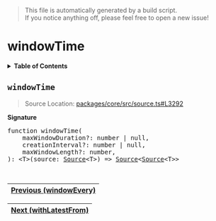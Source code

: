 > This file is automatically generated by a build script.<br>If you notice anything off, please feel free to open a new issue!

# windowTime

<details><summary><b>Table of Contents</b></summary><br>

1. [<code>windowTime</code>](#windowTime)</details>

## <a name="windowTime"></a><code>windowTime</code>

> Source Location: [packages\/core\/src\/source.ts#L3292](..\/..\/packages\/core\/src\/source.ts#L3292)

<b>Signature</b>

<pre>function windowTime(<br>    maxWindowDuration?: number | null,<br>    creationInterval?: number | null,<br>    maxWindowLength?: number,<br>): &lt;T&gt;(source: <a href="../01-api-basics/03-Source.md#Source-Interface">Source</a>&lt;T&gt;) =&gt; <a href="../01-api-basics/03-Source.md#Source-Interface">Source</a>&lt;<a href="../01-api-basics/03-Source.md#Source-Interface">Source</a>&lt;T&gt;&gt;</pre><br>

| [Previous \(windowEvery\)](096-windowEvery.md#readme) |
| --- |

<div align="right">

| [Next \(withLatestFrom\)](098-withLatestFrom.md#readme) |
| --- |
</div>
